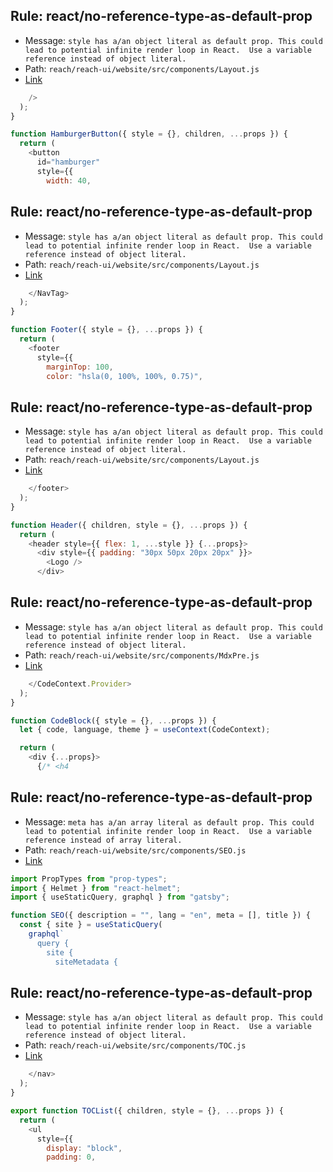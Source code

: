 ## Rule: react/no-reference-type-as-default-prop
- Message: `style has a/an object literal as default prop.
This could lead to potential infinite render loop in React. 
Use a variable reference instead of object literal.`
- Path: `reach/reach-ui/website/src/components/Layout.js`
- [Link](https://github.com/reach/reach-ui/blob/HEAD/website/src/components/Layout.js#L68-L68)
```js
    />
  );
}

function HamburgerButton({ style = {}, children, ...props }) {
  return (
    <button
      id="hamburger"
      style={{
        width: 40,
```

## Rule: react/no-reference-type-as-default-prop
- Message: `style has a/an object literal as default prop.
This could lead to potential infinite render loop in React. 
Use a variable reference instead of object literal.`
- Path: `reach/reach-ui/website/src/components/Layout.js`
- [Link](https://github.com/reach/reach-ui/blob/HEAD/website/src/components/Layout.js#L126-L126)
```js
    </NavTag>
  );
}

function Footer({ style = {}, ...props }) {
  return (
    <footer
      style={{
        marginTop: 100,
        color: "hsla(0, 100%, 100%, 0.75)",
```

## Rule: react/no-reference-type-as-default-prop
- Message: `style has a/an object literal as default prop.
This could lead to potential infinite render loop in React. 
Use a variable reference instead of object literal.`
- Path: `reach/reach-ui/website/src/components/Layout.js`
- [Link](https://github.com/reach/reach-ui/blob/HEAD/website/src/components/Layout.js#L144-L144)
```js
    </footer>
  );
}

function Header({ children, style = {}, ...props }) {
  return (
    <header style={{ flex: 1, ...style }} {...props}>
      <div style={{ padding: "30px 50px 20px 20px" }}>
        <Logo />
      </div>
```

## Rule: react/no-reference-type-as-default-prop
- Message: `style has a/an object literal as default prop.
This could lead to potential infinite render loop in React. 
Use a variable reference instead of object literal.`
- Path: `reach/reach-ui/website/src/components/MdxPre.js`
- [Link](https://github.com/reach/reach-ui/blob/HEAD/website/src/components/MdxPre.js#L137-L137)
```js
    </CodeContext.Provider>
  );
}

function CodeBlock({ style = {}, ...props }) {
  let { code, language, theme } = useContext(CodeContext);

  return (
    <div {...props}>
      {/* <h4
```

## Rule: react/no-reference-type-as-default-prop
- Message: `meta has a/an array literal as default prop.
This could lead to potential infinite render loop in React. 
Use a variable reference instead of array literal.`
- Path: `reach/reach-ui/website/src/components/SEO.js`
- [Link](https://github.com/reach/reach-ui/blob/HEAD/website/src/components/SEO.js#L6-L6)
```js
import PropTypes from "prop-types";
import { Helmet } from "react-helmet";
import { useStaticQuery, graphql } from "gatsby";

function SEO({ description = "", lang = "en", meta = [], title }) {
  const { site } = useStaticQuery(
    graphql`
      query {
        site {
          siteMetadata {
```

## Rule: react/no-reference-type-as-default-prop
- Message: `style has a/an object literal as default prop.
This could lead to potential infinite render loop in React. 
Use a variable reference instead of object literal.`
- Path: `reach/reach-ui/website/src/components/TOC.js`
- [Link](https://github.com/reach/reach-ui/blob/HEAD/website/src/components/TOC.js#L15-L15)
```js
    </nav>
  );
}

export function TOCList({ children, style = {}, ...props }) {
  return (
    <ul
      style={{
        display: "block",
        padding: 0,
```
